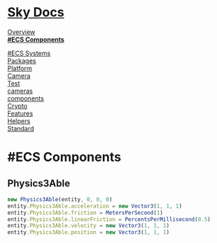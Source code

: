 <!--- This ECS Components was auto-generated using "npx sky readme" --> 

# [Sky Docs](../README.md)

[Overview](..%2Fdocs%2FOverview.md)   
**[#ECS Components](..%2F%23ecs-components%2FECS%20Components.md)**   
  
[#ECS Systems](..%2F%23ecs-systems%2FECS%20Systems.md)   
[Packages](..%2F%40pkgs%2FPackages.md)   
[Platform](..%2F%40platform%2FPlatform.md)   
[Camera](..%2F%5Fexamples%2Fcameras%2FSkyPerspectiveCamera%2Fdocs%2FCamera.md)   
[Test](..%2F%5Fexamples%2Fcameras%2FSkyPerspectiveCamera%2Ftest%2FTest.md)   
[cameras](..%2Fcameras%2Fcameras.md)   
[components](..%2Fcomponents%2Fcomponents.md)   
[Crypto](..%2Fcrypto%2FCrypto.md)   
[Features](..%2Ffeatures%2FFeatures.md)   
[Helpers](..%2Fhelpers%2FHelpers.md)   
[Standard](..%2Fstandard%2FStandard.md)   

# #ECS Components

## Physics3Able

```typescript
new Physics3Able(entity, 0, 0, 0)
entity.Physics3Able.acceleration = new Vector3(1, 1, 1)
entity.Physics3Able.friction = MetersPerSecond(1)
entity.Physics3Able.linearFriction = PercentsPerMillisecond(0.5)
entity.Physics3Able.velocity = new Vector3(1, 1, 1)
entity.Physics3Able.position = new Vector3(1, 1, 1)

```